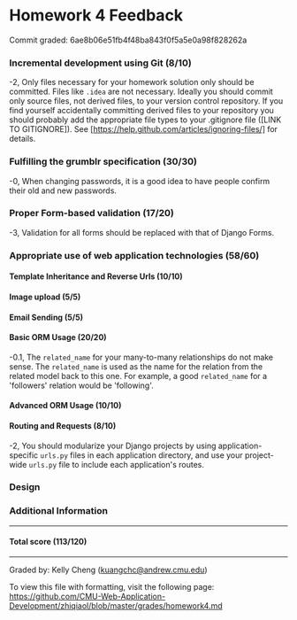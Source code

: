Homework 4 Feedback
==================

Commit graded:  6ae8b06e51fb4f48ba843f0f5a5e0a98f828262a

### Incremental development using Git (8/10)

-2, Only files necessary for your homework solution only should be committed.  Files like `.idea` are not necessary.  Ideally you should commit only source files, not derived files, to your version control repository.  If you find yourself accidentally committing derived files to your repository you should probably add the appropriate file types to your .gitignore file ([LINK TO GITIGNORE]).  See [https://help.github.com/articles/ignoring-files/] for details.

### Fulfilling the grumblr specification (30/30)

-0, When changing passwords, it is a good idea to have people confirm their old and new passwords.

### Proper Form-based validation (17/20)

-3, Validation for all forms should be replaced with that of Django Forms.

### Appropriate use of web application technologies (58/60)

#### Template Inheritance and Reverse Urls (10/10)

#### Image upload (5/5)

#### Email Sending (5/5)

#### Basic ORM Usage (20/20)

-0.1, The `related_name` for your many-to-many relationships do not make sense. The `related_name` is used as the name for the relation from the related model back to this one. For example, a good `related_name` for a 'followers' relation would be 'following'.

#### Advanced ORM Usage (10/10)

#### Routing and Requests (8/10)

-2, You should modularize your Django projects by using application-specific `urls.py` files in each application directory, and use your project-wide `urls.py` file to include each application's routes.

### Design

### Additional Information

---
#### Total score (113/120)
---
Graded by: Kelly Cheng (kuangchc@andrew.cmu.edu)

To view this file with formatting, visit the following page: https://github.com/CMU-Web-Application-Development/zhiqiaol/blob/master/grades/homework4.md